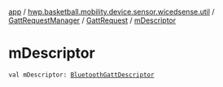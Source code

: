 [app](../../../index.md) / [hwp.basketball.mobility.device.sensor.wicedsense.util](../../index.md) / [GattRequestManager](../index.md) / [GattRequest](index.md) / [mDescriptor](.)

# mDescriptor

`val mDescriptor: `[`BluetoothGattDescriptor`](https://developer.android.com/reference/android/bluetooth/BluetoothGattDescriptor.html)